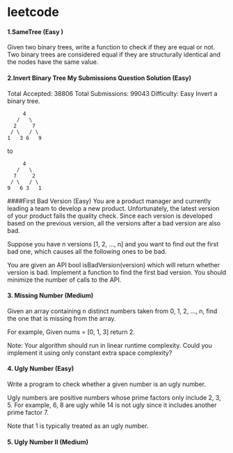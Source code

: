# leetcode

#### 1.SameTree (Easy )
Given two binary trees, write a function to check if they are equal or not.
Two binary trees are considered equal if they are structurally identical and the nodes have the same value.

#### 2.Invert Binary Tree My Submissions Question Solution (Easy)
Total Accepted: 38806 Total Submissions: 99043 Difficulty: Easy
Invert a binary tree.

```     
     4
   /   \
  2     7
 / \   / \
1   3 6   9
```
to
``` 
     4
   /   \
  7     2
 / \   / \
9   6 3   1
```
####First Bad Version (Easy)
You are a product manager and currently leading a team to develop a new product. Unfortunately, the latest version of your product fails the quality check. Since each version is developed based on the previous version, all the versions after a bad version are also bad.

Suppose you have n versions [1, 2, ..., n] and you want to find out the first bad one, which causes all the following ones to be bad.

You are given an API bool isBadVersion(version) which will return whether version is bad. Implement a function to find the first bad version. You should minimize the number of calls to the API.

#### 3. Missing Number (Medium)
Given an array containing n distinct numbers taken from 0, 1, 2, ..., n, find the one that is missing from the array.

For example,
Given nums = [0, 1, 3] return 2.

Note:
Your algorithm should run in linear runtime complexity. Could you implement it using only constant extra space complexity?

#### 4. Ugly Number (Easy)
Write a program to check whether a given number is an ugly number.

Ugly numbers are positive numbers whose prime factors only include 2, 3, 5. For example, 6, 8 are ugly while 14 is not ugly since it includes another prime factor 7.

Note that 1 is typically treated as an ugly number.

#### 5. Ugly Number II (Medium)
